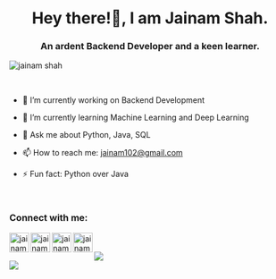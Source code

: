 <h1 align="center">Hey there!👋, I am Jainam Shah.</h1>
<h3 align="center">An ardent Backend Developer and a keen learner.</h3>
<p align="left"> <img src="https://komarev.com/ghpvc/?username=jainam2385" alt="jainam shah" /> </p>

<br/>

<!--
**jainam2385/jainam2385** is a ✨ _special_ ✨ repository because its `README.md` (this file) appears on your GitHub profile.

Here are some ideas to get you started:
-->

-   🔭 I’m currently working on Backend Development

-   🌱 I’m currently learning Machine Learning and Deep Learning

-   💬 Ask me about Python, Java, SQL

-   📫 How to reach me: jainam102@gmail.com

-   ⚡ Fun fact: Python over Java

<br/>

### Connect with me:

[<img align="left" alt="jainam2385 | LinkedIn" width="35px" src="https://cdn.jsdelivr.net/npm/simple-icons@4.20.0/icons/linkedin.svg" />](https://www.linkedin.com/in/jainam-shah-22a236192/)
[<img align="left" alt="jainam2385 | Instagram" width="35px" src="https://cdn.jsdelivr.net/npm/simple-icons@4.20.0/icons/instagram.svg" />](https://www.instagram.com/jainam_shah____/)
[<img align="left" alt="jainam2385 | Gmail" width="35px" src="https://cdn.jsdelivr.net/npm/simple-icons@4.20.0/icons/gmail.svg" />](mailto:jainam102@gmail.com)
[<img align="left" alt="jainam2385 | hackerrank" width="35px" src="https://cdn.jsdelivr.net/npm/simple-icons@4.20.0/icons/hackerrank.svg" />](https://www.hackerrank.com/jainam102)

<br/>

<br/>

<img src="https://github-readme-stats.vercel.app/api?username=jainam2385&&show_icons=true&hide_border=false&title_color=ffffff&text_color=daf7dc&icon_color=bb2acf&bg_color=191919">

<br/>
<img src="https://github-readme-stats.vercel.app/api/top-langs/?username=jainam2385&layout=compact&hide_border=false&title_color=ffffff&text_color=daf7dc&icon_color=bb2acf&bg_color=191919">

